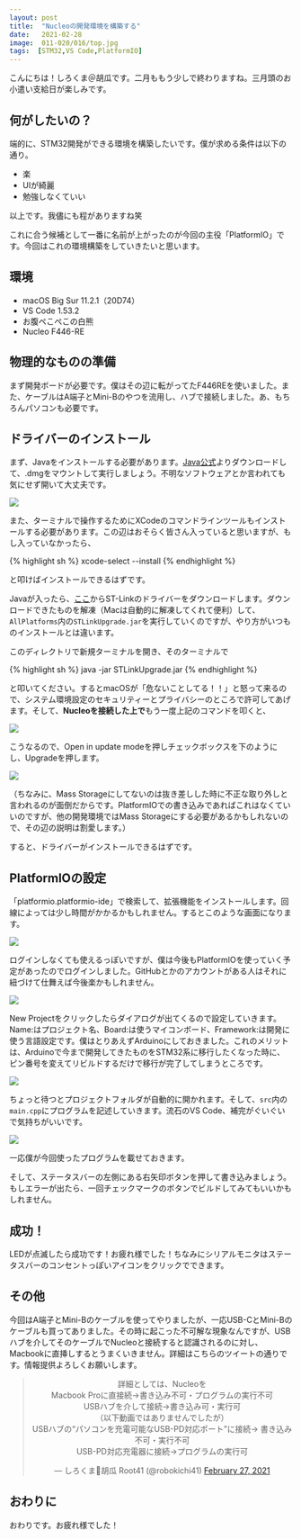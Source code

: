```yaml
---
layout: post
title:  "Nucleoの開発環境を構築する"
date:   2021-02-28
image:  011-020/016/top.jpg
tags:  [STM32,VS Code,PlatformIO]
---
```


こんにちは！しろくま＠胡瓜です。二月ももう少しで終わりますね。三月頭のお小遣い支給日が楽しみです。

## 何がしたいの？

端的に、STM32開発ができる環境を構築したいです。僕が求める条件は以下の通り。

- 楽
- UIが綺麗
- 勉強しなくていい

以上です。我儘にも程がありますね笑

これに合う候補として一番に名前が上がったのが今回の主役「PlatformIO」です。今回はこれの環境構築をしていきたいと思います。

## 環境

- macOS Big Sur 11.2.1（20D74）
- VS Code 1.53.2
- お腹ぺこぺこの白熊
- Nucleo F446-RE

## 物理的なものの準備

まず開発ボードが必要です。僕はその辺に転がってたF446REを使いました。また、ケーブルはA端子とMini-Bのやつを流用し、ハブで接続しました。あ、もちろんパソコンも必要です。

## ドライバーのインストール

まず、Javaをインストールする必要があります。[Java公式](https://www.java.com/ja/)よりダウンロードして、.dmgをマウントして実行しましょう。不明なソフトウェアとか言われても気にせず開いて大丈夫です。

![]({{site.baseurl}}/img/011-020/016/001.png)

また、ターミナルで操作するためにXCodeのコマンドラインツールもインストールする必要があります。この辺はおそらく皆さん入っていると思いますが、もし入っていなかったら、

{% highlight sh %}
xcode-select --install
{% endhighlight %}

と叩けばインストールできるはずです。

Javaが入ったら、[ここ](https://www.st.com/ja/development-tools/stsw-link007.html)からST-Linkのドライバーをダウンロードします。ダウンロードできたものを解凍（Macは自動的に解凍してくれて便利）して、`AllPlatforms`内の`STLinkUpgrade.jar`を実行していくのですが、やり方がいつものインストールとは違います。

このディレクトリで新規ターミナルを開き、そのターミナルで

{% highlight sh %}
java -jar STLinkUpgrade.jar
{% endhighlight %}

と叩いてください。するとmacOSが「危ないことしてる！！」と怒って来るので、システム環境設定のセキュリティーとプライバシーのところで許可してあげます。そして、**Nucleoを接続した上で**もう一度上記のコマンドを叩くと、

![]({{site.baseurl}}/img/011-020/016/002.png)

こうなるので、Open in update modeを押しチェックボックスを下のようにし、Upgradeを押します。

![]({{site.baseurl}}/img/011-020/016/003.png)

（ちなみに、Mass Storageにしてないのは抜き差しした時に不正な取り外しと言われるのが面倒だからです。PlatformIOでの書き込みであればこれはなくていいのですが、他の開発環境ではMass Storageにする必要があるかもしれないので、その辺の説明は割愛します。）

すると、ドライバーがインストールできるはずです。

## PlatformIOの設定

「platformio.platformio-ide」で検索して、拡張機能をインストールします。回線によっては少し時間がかかるかもしれません。するとこのような画面になります。

![]({{site.baseurl}}/img/011-020/016/004.png)

ログインしなくても使えるっぽいですが、僕は今後もPlatformIOを使っていく予定があったのでログインしました。GitHubとかのアカウントがある人はそれに紐づけて仕舞えば今後楽かもしれません。

![]({{site.baseurl}}/img/011-020/016/005.png)

New Projectをクリックしたらダイアログが出てくるので設定していきます。Name:はプロジェクト名、Board:は使うマイコンボード、Framework:は開発に使う言語設定です。僕はとりあえずArduinoにしておきました。これのメリットは、Arduinoで今まで開発してきたものをSTM32系に移行したくなった時に、ピン番号を変えてリビルドするだけで移行が完了してしまうところです。

![]({{site.baseurl}}/img/011-020/016/006.png)

ちょっと待つとプロジェクトフォルダが自動的に開かれます。そして、`src`内の`main.cpp`にプログラムを記述していきます。流石のVS Code、補完がぐいぐいで気持ちがいいです。

![]({{site.baseurl}}/img/011-020/016/007.png)

一応僕が今回使ったプログラムを載せておきます。

<script src="https://gist.github.com/shirokuma-89/f8f7201a5436f6688251107697fda512.js"></script>

そして、ステータスバーの左側にある右矢印ボタンを押して書き込みましょう。もしエラーが出たら、一回チェックマークのボタンでビルドしてみてもいいかもしれません。

## 成功！

LEDが点滅したら成功です！お疲れ様でした！ちなみにシリアルモニタはステータスバーのコンセントっぽいアイコンをクリックでできます。

## その他

今回はA端子とMini-Bのケーブルを使ってやりましたが、一応USB-CとMini-Bのケーブルも買ってありました。その時に起こった不可解な現象なんですが、USBハブを介してそのケーブルでNucleoと接続すると認識されるのに対し、Macbookに直挿しするとうまくいきません。詳細はこちらのツイートの通りです。情報提供よろしくお願いします。

<center><blockquote class="twitter-tweet" data-theme="dark"><p lang="ja" dir="ltr">詳細としては、Nucleoを<br>Macbook Proに直接続→書き込み不可・プログラムの実行不可<br>USBハブを介して接続→書き込み可・実行可<br>（以下動画ではありませんでしたが）<br>USBハブの“パソコンを充電可能なUSB-PD対応ポート”に接続→ 書き込み不可・実行不可<br>USB-PD対応充電器に接続→プログラムの実行可</p>&mdash; しろくま🥒胡瓜 Root41 (@robokichi41) <a href="https://twitter.com/robokichi41/status/1365591340231192584?ref_src=twsrc%5Etfw">February 27, 2021</a></blockquote> <script async src="https://platform.twitter.com/widgets.js" charset="utf-8"></script></center>

## おわりに

おわりです。お疲れ様でした！